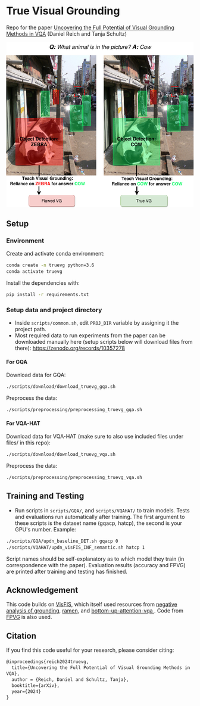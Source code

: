 # True Visual Grounding

Repo for the paper [Uncovering the Full Potential of Visual Grounding Methods in VQA](https://arxiv.org/abs/2401.07803)
(Daniel Reich and Tanja Schultz)

![main-fig](./images/truevg_main_fig.jpg)


## Setup
### Environment
Create and activate conda environment:
```bash
conda create -n truevg python=3.6
conda activate truevg
```
Install the dependencies with:
```bash
pip install -r requirements.txt
```
### Setup data and project directory
- Inside `scripts/common.sh`, edit `PROJ_DIR` variable by assigning it the project path.
- Most required data to run experiments from the paper can be downloaded manually here (setup scripts below will download files from there): https://zenodo.org/records/10357278

#### For GQA
Download data for GQA:
```bash
./scripts/download/download_truevg_gqa.sh
```
Preprocess the data:
```bash
./scripts/preprocessing/preprocessing_truevg_gqa.sh
```

#### For VQA-HAT
Download data for VQA-HAT (make sure to also use included files under files/ in this repo):
```bash
./scripts/download/download_truevg_vqa.sh
```

Preprocess the data:
```bash
./scripts/preprocessing/preprocessing_truevg_vqa.sh
```


## Training and Testing
- Run scripts in `scripts/GQA/`, and `scripts/VQAHAT/` to train models. Tests and evaluations run automatically after training. The first argument to these scripts is the dataset name (gqacp, hatcp), the second is your GPU's number. Example: 
```bash
./scripts/GQA/updn_baseline_DET.sh gqacp 0
./scripts/VQAHAT/updn_visFIS_INF_semantic.sh hatcp 1
```
Script names should be self-explanatory as to which model they train (in correspondence with the paper). Evaluation results (accuracy and FPVG) are printed after training and testing has finished.




## Acknowledgement
This code builds on [VisFIS](https://github.com/zfying/visfis), which itself used resources from [negative analysis of grounding](https://github.com/erobic/negative_analysis_of_grounding), [ramen](https://github.com/erobic/ramen), and [bottom-up-attention-vqa
](https://github.com/hengyuan-hu/bottom-up-attention-vqa). Code from [FPVG](https://github.com/dreichCSL/FPVG/) is also used.

## Citation

If you find this code useful for your research, please consider citing:
```
@inproceedings{reich2024truevg,
  title={Uncovering the Full Potential of Visual Grounding Methods in VQA},
  author = {Reich, Daniel and Schultz, Tanja},
  booktitle={arXiv},
  year={2024}
}
```
